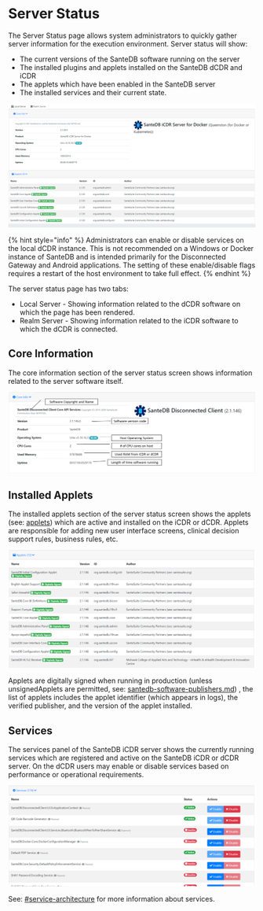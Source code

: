 # Server Status

The Server Status page allows system administrators to quickly gather server information for the execution environment. Server status will show:

* The current versions of the SanteDB software running on the server
* The installed plugins and applets installed on the SanteDB dCDR and iCDR
* The applets which have been enabled in the SanteDB server
* The installed services and their current state.

![](<../../../../.gitbook/assets/image (297).png>)

{% hint style="info" %}
Administrators can enable or disable services on the local dCDR instance. This is not recommended on a Windows or Docker instance of SanteDB and is intended primarily for the Disconnected Gateway and Android applications. The setting of these enable/disable flags requires a restart of the host environment to take full effect.
{% endhint %}

The server status page has two tabs:

* Local Server - Showing information related to the dCDR software on which the page has been rendered.
* Realm Server - Showing information related to the iCDR software to which the dCDR is connected.

## Core Information

The core information section of the server status screen shows information related to the server software itself.

![](<../../../../.gitbook/assets/image (536).png>)

## Installed Applets

The installed applets section of the server status screen shows the applets (see: [applets](../../../../developers/applets/ "mention")) which are active and installed on the iCDR or dCDR. Applets are responsible for adding new user interface screens, clinical decision support rules, business rules, etc.

![](<../../../../.gitbook/assets/image (374).png>)

Applets are digitally signed when running in production (unless unsignedApplets are permitted, see: [santedb-software-publishers.md](../../../../developers/santedb-software-publishers.md "mention")) , the list of applets includes the applet identifier (which appears in logs), the verified publisher, and the version of the applet installed.

## Services

The services panel of the SanteDB iCDR server shows the currently running services which are registered and active on the SanteDB iCDR or dCDR server. On the dCDR users may enable or disable services based on performance or operational requirements.

![](<../../../../.gitbook/assets/image (410).png>)

See: [#service-architecture](../../../../santedb/software-architecture/#service-architecture "mention") for more information about services.
